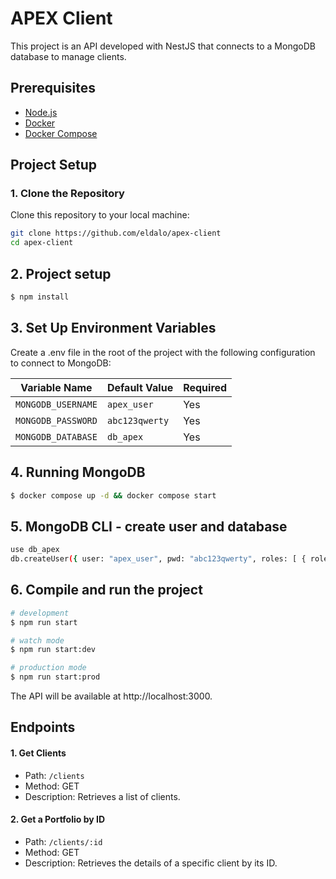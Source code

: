 # APEX Client

This project is an API developed with NestJS that connects to a MongoDB database to manage clients.

## Prerequisites

- [Node.js](https://nodejs.org/en/)
- [Docker](https://www.docker.com/)
- [Docker Compose](https://docs.docker.com/compose/)

## Project Setup

### 1. Clone the Repository

Clone this repository to your local machine:

```bash
git clone https://github.com/eldalo/apex-client
cd apex-client
```

## 2. Project setup

```bash
$ npm install
```

## 3. Set Up Environment Variables

Create a .env file in the root of the project with the following configuration to connect to MongoDB:

| Variable Name      | Default Value  | Required |
| ------------------ | -------------- | -------- |
| `MONGODB_USERNAME` | `apex_user`    | Yes      |
| `MONGODB_PASSWORD` | `abc123qwerty` | Yes      |
| `MONGODB_DATABASE` | `db_apex`      | Yes      |

## 4. Running MongoDB

```bash
$ docker compose up -d && docker compose start
```

## 5. MongoDB CLI - create user and database

```bash
use db_apex
db.createUser({ user: "apex_user", pwd: "abc123qwerty", roles: [ { role: "readWrite", db: "db_apex" } ]})
```

## 6. Compile and run the project

```bash
# development
$ npm run start

# watch mode
$ npm run start:dev

# production mode
$ npm run start:prod
```

The API will be available at http://localhost:3000.

## Endpoints

#### 1. Get Clients

- Path: `/clients`
- Method: GET
- Description: Retrieves a list of clients.

#### 2. Get a Portfolio by ID

- Path: `/clients/:id`
- Method: GET
- Description: Retrieves the details of a specific client by its ID.

